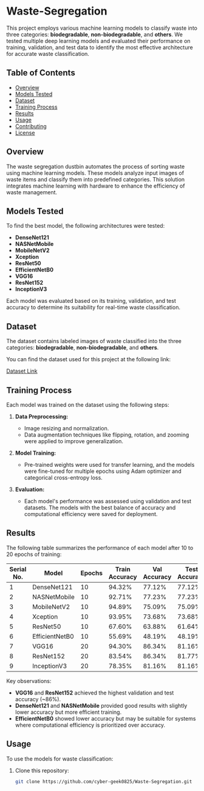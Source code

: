 # Waste-Segregation
This project employs various machine learning models to classify waste into three categories: **biodegradable**, **non-biodegradable**, and **others**. We tested multiple deep learning models and evaluated their performance on training, validation, and test data to identify the most effective architecture for accurate waste classification.

## Table of Contents

- [Overview](#overview)
- [Models Tested](#models-tested)
- [Dataset](#dataset)
- [Training Process](#training-process)
- [Results](#results)
- [Usage](#usage)
- [Contributing](#contributing)
- [License](#license)

## Overview

The waste segregation dustbin automates the process of sorting waste using machine learning models. These models analyze input images of waste items and classify them into predefined categories. This solution integrates machine learning with hardware to enhance the efficiency of waste management.

## Models Tested

To find the best model, the following architectures were tested:

- **DenseNet121**
- **NASNetMobile**
- **MobileNetV2**
- **Xception**
- **ResNet50**
- **EfficientNetB0**
- **VGG16**
- **ResNet152**
- **InceptionV3**

Each model was evaluated based on its training, validation, and test accuracy to determine its suitability for real-time waste classification.

## Dataset

The dataset contains labeled images of waste classified into the three categories: **biodegradable**, **non-biodegradable**, and **others**.

You can find the dataset used for this project at the following link:

[Dataset Link](#https://www.kaggle.com/datasets/sapal6/waste-classification-data-v2)

## Training Process

Each model was trained on the dataset using the following steps:

1. **Data Preprocessing:**
   - Image resizing and normalization.
   - Data augmentation techniques like flipping, rotation, and zooming were applied to improve generalization.
   
2. **Model Training:**
   - Pre-trained weights were used for transfer learning, and the models were fine-tuned for multiple epochs using Adam optimizer and categorical cross-entropy loss.
   
3. **Evaluation:**
   - Each model's performance was assessed using validation and test datasets. The models with the best balance of accuracy and computational efficiency were saved for deployment.

## Results

The following table summarizes the performance of each model after 10 to 20 epochs of training:

| Serial No. | Model          | Epochs | Train Accuracy | Val Accuracy | Test Accuracy |
|------------|----------------|--------|----------------|--------------|---------------|
| 1          | DenseNet121     | 10     | 94.32%         | 77.12%       | 77.12%        |
| 2          | NASNetMobile    | 10     | 92.71%         | 77.23%       | 77.23%        |
| 3          | MobileNetV2     | 10     | 94.89%         | 75.09%       | 75.09%        |
| 4          | Xception        | 10     | 93.95%         | 73.68%       | 73.68%        |
| 5          | ResNet50        | 10     | 67.60%         | 63.88%       | 61.64%        |
| 6          | EfficientNetB0  | 10     | 55.69%         | 48.19%       | 48.19%        |
| 7          | VGG16           | 20     | 94.30%         | 86.34%       | 81.16%        |
| 8          | ResNet152       | 20     | 83.54%         | 86.34%       | 81.77%        |
| 9          | InceptionV3     | 20     | 78.35%         | 81.16%       | 81.16%        |

Key observations:
- **VGG16** and **ResNet152** achieved the highest validation and test accuracy (~86%).
- **DenseNet121** and **NASNetMobile** provided good results with slightly lower accuracy but more efficient training.
- **EfficientNetB0** showed lower accuracy but may be suitable for systems where computational efficiency is prioritized over accuracy.

## Usage

To use the models for waste classification:

1. Clone this repository:
   ```bash
   git clone https://github.com/cyber-geek0825/Waste-Segregation.git
